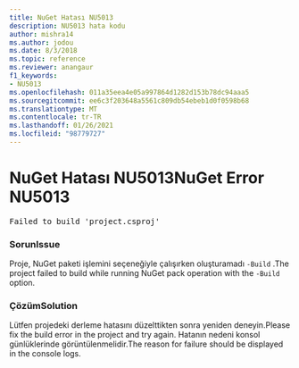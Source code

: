 ```yaml
---
title: NuGet Hatası NU5013
description: NU5013 hata kodu
author: mishra14
ms.author: jodou
ms.date: 8/3/2018
ms.topic: reference
ms.reviewer: anangaur
f1_keywords:
- NU5013
ms.openlocfilehash: 011a35eea4e05a997864d1282d153b78dc94aaa5
ms.sourcegitcommit: ee6c3f203648a5561c809db54ebeb1d0f0598b68
ms.translationtype: MT
ms.contentlocale: tr-TR
ms.lasthandoff: 01/26/2021
ms.locfileid: "98779727"
---
```

# <a name="nuget-error-nu5013"></a><span data-ttu-id="8c93d-103">NuGet Hatası NU5013</span><span class="sxs-lookup"><span data-stu-id="8c93d-103">NuGet Error NU5013</span></span>
<pre>Failed to build 'project.csproj'</pre>

### <a name="issue"></a><span data-ttu-id="8c93d-104">Sorun</span><span class="sxs-lookup"><span data-stu-id="8c93d-104">Issue</span></span>

<span data-ttu-id="8c93d-105">Proje, NuGet paketi işlemini seçeneğiyle çalışırken oluşturamadı `-Build` .</span><span class="sxs-lookup"><span data-stu-id="8c93d-105">The project failed to build while running NuGet pack operation with the `-Build` option.</span></span>


### <a name="solution"></a><span data-ttu-id="8c93d-106">Çözüm</span><span class="sxs-lookup"><span data-stu-id="8c93d-106">Solution</span></span>

<span data-ttu-id="8c93d-107">Lütfen projedeki derleme hatasını düzelttikten sonra yeniden deneyin.</span><span class="sxs-lookup"><span data-stu-id="8c93d-107">Please fix the build error in the project and try again.</span></span> <span data-ttu-id="8c93d-108">Hatanın nedeni konsol günlüklerinde görüntülenmelidir.</span><span class="sxs-lookup"><span data-stu-id="8c93d-108">The reason for failure should be displayed in the console logs.</span></span>

